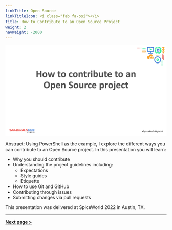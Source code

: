 ```yaml
---
linkTitle: Open Source
linkTitleIcon: <i class="fab fa-osi"></i>
title: How to Contribute to an Open Source Project
weight: 2
navWeight: -2000
---
```

<!-- markdownlint-disable MD041 -->
![How to Contribute to an Open Source Project][01]

Abstract: Using PowerShell as the example, I explore the different ways you can contribute to an
Open Source project. In this presentation you will learn:

- Why you should contribute
- Understanding the project guidelines including:
  - Expectations
  - Style guides
  - Etiquette
- How to use Git and GitHub
- Contributing through issues
- Submitting changes via pull requests

This presentation was delivered at SpiceWorld 2022 in Austin, TX.

---

[**Next page &gt;**](./slide03)

<!-- link references -->
[01]: opensource.png
